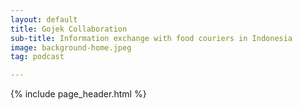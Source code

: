 ```yaml
---
layout: default
title: Gojek Collaboration
sub-title: Information exchange with food couriers in Indonesia
image: background-home.jpeg
tag: podcast

---
```


{% include page_header.html %}

